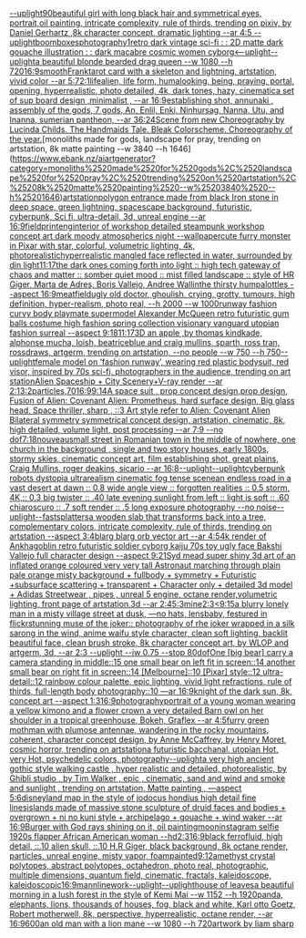[--uplight](https://www.ebank.nz/aiartgenerator?category=--uplight)[90](https://www.ebank.nz/aiartgenerator?category=90)[beautiful girl with long black hair and symmetrical eyes, portrait,oil painting, intricate complexity, rule of thirds, trending on pixiv, by Daniel Gerhartz ,8k character concept, dramatic lighting --ar 4:5 --uplight](https://www.ebank.nz/aiartgenerator?category=beautiful%2520girl%2520with%2520long%2520black%2520hair%2520and%2520symmetrical%2520eyes%2C%2520portrait%2Coil%2520painting%2C%2520intricate%2520complexity%2C%2520rule%2520of%2520thirds%2C%2520trending%2520on%2520pixiv%2C%2520by%2520Daniel%2520Gerhartz%2520%2C8k%2520character%2520concept%2C%2520dramatic%2520lighting%2520--ar%25204%3A5%2520--uplight)[boomboxes](https://www.ebank.nz/aiartgenerator?category=boomboxes)[photography](https://www.ebank.nz/aiartgenerator?category=photography)[1](https://www.ebank.nz/aiartgenerator?category=1)[retro dark vintage sci-fi : : 2D matte dark gouache illustration : : dark macabre cosmic women cyborg](https://www.ebank.nz/aiartgenerator?category=retro%2520dark%2520vintage%2520sci-fi%2520%3A%2520%3A%25202D%2520matte%2520dark%2520gouache%2520illustration%2520%3A%2520%3A%2520dark%2520macabre%2520cosmic%2520women%2520cyborg)[<--uplight](https://www.ebank.nz/aiartgenerator?category=%3C--uplight)[--uplight](https://www.ebank.nz/aiartgenerator?category=--uplight)[a beautiful blonde bearded drag queen --w 1080 --h 720](https://www.ebank.nz/aiartgenerator?category=a%2520beautiful%2520blonde%2520bearded%2520drag%2520queen%2520--w%25201080%2520--h%2520720)[16:9](https://www.ebank.nz/aiartgenerator?category=16%3A9)[smooth](https://www.ebank.nz/aiartgenerator?category=smooth)[Frank](https://www.ebank.nz/aiartgenerator?category=Frank)[tarot card with a skeleton and lightning, artstation, vivid color --ar 5:7](https://www.ebank.nz/aiartgenerator?category=tarot%2520card%2520with%2520a%2520skeleton%2520and%2520lightning%2C%2520artstation%2C%2520vivid%2520color%2520--ar%25205%3A7)[2:1](https://www.ebank.nz/aiartgenerator?category=2%3A1)[life](https://www.ebank.nz/aiartgenerator?category=life)[alien, life form, humalooking, being, praying, portal, opening, hyperrealistic, photo detailed, 4k, dark tones, hazy, cinematic](https://www.ebank.nz/aiartgenerator?category=alien%2C%2520life%2520form%2C%2520humalooking%2C%2520being%2C%2520praying%2C%2520portal%2C%2520opening%2C%2520hyperrealistic%2C%2520photo%2520detailed%2C%25204k%2C%2520dark%2520tones%2C%2520hazy%2C%2520cinematic)[a set of sup board design  ,minimalist , --ar 16:9](https://www.ebank.nz/aiartgenerator?category=a%2520set%2520of%2520sup%2520board%2520design%2520%2520%2Cminimalist%2520%2C%2520--ar%252016%3A9)[establishing shot, annunaki ,  assembly of the gods, 7 gods, An, Enlil, Enki, Ninhursag, Nanna, Utu, and Inanna, sumerian pantheon, --ar 36:24](https://www.ebank.nz/aiartgenerator?category=establishing%2520shot%2C%2520annunaki%2520%2C%2520%2520assembly%2520of%2520the%2520gods%2C%25207%2520gods%2C%2520An%2C%2520Enlil%2C%2520Enki%2C%2520Ninhursag%2C%2520Nanna%2C%2520Utu%2C%2520and%2520Inanna%2C%2520sumerian%2520pantheon%2C%2520--ar%252036%3A24)[Scene from new Choreography by Lucinda Childs. The Handmaids Tale. Bleak Colorscheme. Choreography of the year.](https://www.ebank.nz/aiartgenerator?category=Scene%2520from%2520new%2520Choreography%2520by%2520Lucinda%2520Childs.%2520The%2520Handmaids%2520Tale.%2520Bleak%2520Colorscheme.%2520Choreography%2520of%2520the%2520year.)[monoliths made for gods, landscape for pray, trending on artstation, 8k matte painting --w 3840 --h 1646](https://www.ebank.nz/aiartgenerator?category=monoliths%2520made%2520for%2520gods%2C%2520landscape%2520for%2520pray%2C%2520trending%2520on%2520artstation%2C%25208k%2520matte%2520painting%2520--w%25203840%2520--h%25201646)[artstation](https://www.ebank.nz/aiartgenerator?category=artstation)[polygon entrance made from black Iron stone in deep space, green lightning, spacescape background, futuristic, cyberpunk, Sci fi, ultra-detail, 3d, unreal engine --ar 16:9](https://www.ebank.nz/aiartgenerator?category=polygon%2520entrance%2520made%2520from%2520black%2520Iron%2520stone%2520in%2520deep%2520space%2C%2520green%2520lightning%2C%2520spacescape%2520background%2C%2520futuristic%2C%2520cyberpunk%2C%2520Sci%2520fi%2C%2520ultra-detail%2C%25203d%2C%2520unreal%2520engine%2520--ar%252016%3A9)[field](https://www.ebank.nz/aiartgenerator?category=field)[print](https://www.ebank.nz/aiartgenerator?category=print)[eng](https://www.ebank.nz/aiartgenerator?category=eng)[interior of workshop detailed steampunk workshop concept art dark moody atmospherics night --wallpaper](https://www.ebank.nz/aiartgenerator?category=interior%2520of%2520workshop%2520detailed%2520steampunk%2520workshop%2520concept%2520art%2520dark%2520moody%2520atmospherics%2520night%2520--wallpaper)[cute furry monster in Pixar with star, colorful, volumetric lighting, 4k, photorealistic](https://www.ebank.nz/aiartgenerator?category=cute%2520furry%2520monster%2520in%2520Pixar%2520with%2520star%2C%2520colorful%2C%2520volumetric%2520lighting%2C%25204k%2C%2520photorealistic)[hyperrealistic mangled face reflected in water, surrounded by din light](https://www.ebank.nz/aiartgenerator?category=hyperrealistic%2520mangled%2520face%2520reflected%2520in%2520water%2C%2520surrounded%2520by%2520din%2520light)[11:17](https://www.ebank.nz/aiartgenerator?category=11%3A17)[the dark ones coming forth into light :: high tech gateway of chaos and matter :: somber quiet mood :: mist filled landscape :: style of HR Giger, Marta de Adres, Boris Vallejo,  Andree Wallin](https://www.ebank.nz/aiartgenerator?category=the%2520dark%2520ones%2520coming%2520forth%2520into%2520light%2520%3A%3A%2520high%2520tech%2520gateway%2520of%2520chaos%2520and%2520matter%2520%3A%3A%2520somber%2520quiet%2520mood%2520%3A%3A%2520mist%2520filled%2520landscape%2520%3A%3A%2520style%2520of%2520HR%2520Giger%2C%2520Marta%2520de%2520Adres%2C%2520Boris%2520Vallejo%2C%2520%2520Andree%2520Wallin)[the thirsty humpalottles --aspect 16:9](https://www.ebank.nz/aiartgenerator?category=the%2520thirsty%2520humpalottles%2520--aspect%252016%3A9)[meat](https://www.ebank.nz/aiartgenerator?category=meat)[field](https://www.ebank.nz/aiartgenerator?category=field)[ugly old doctor, ghoulish, crying, grotty, tumours, high definition, hyper-realism, photo real, --h 2000 --w 1000](https://www.ebank.nz/aiartgenerator?category=ugly%2520old%2520doctor%2C%2520ghoulish%2C%2520crying%2C%2520grotty%2C%2520tumours%2C%2520high%2520definition%2C%2520hyper-realism%2C%2520photo%2520real%2C%2520--h%25202000%2520--w%25201000)[runway fashion curvy body playmate supermodel Alexander McQueen retro futuristic gum balls costume high fashion spring collection visionary vanguard utopian fashion surreal --aspect 9:18](https://www.ebank.nz/aiartgenerator?category=runway%2520fashion%2520curvy%2520body%2520playmate%2520supermodel%2520Alexander%2520McQueen%2520retro%2520futuristic%2520gum%2520balls%2520costume%2520high%2520fashion%2520spring%2520collection%2520visionary%2520vanguard%2520utopian%2520fashion%2520surreal%2520--aspect%25209%3A18)[11:17](https://www.ebank.nz/aiartgenerator?category=11%3A17)[3D an apple ,by thomas kindkade, alphonse mucha, loish, beatriceblue and craig mullins, sparth, ross tran, rossdraws, artgerm, trending on artstation, --no people --w 750 --h 750](https://www.ebank.nz/aiartgenerator?category=3D%2520an%2520apple%2520%2Cby%2520thomas%2520kindkade%2C%2520alphonse%2520mucha%2C%2520loish%2C%2520beatriceblue%2520and%2520craig%2520mullins%2C%2520sparth%2C%2520ross%2520tran%2C%2520rossdraws%2C%2520artgerm%2C%2520trending%2520on%2520artstation%2C%2520--no%2520people%2520--w%2520750%2520--h%2520750)[--uplight](https://www.ebank.nz/aiartgenerator?category=--uplight)[female model on ‘fashion runway’, wearing red plastic bodysuit, red visor, inspired by 70s sci-fi, photographers in the audience, trending on art station](https://www.ebank.nz/aiartgenerator?category=female%2520model%2520on%2520%E2%80%98fashion%2520runway%E2%80%99%2C%2520wearing%2520red%2520plastic%2520bodysuit%2C%2520red%2520visor%2C%2520inspired%2520by%252070s%2520sci-fi%2C%2520photographers%2520in%2520the%2520audience%2C%2520trending%2520on%2520art%2520station)[Alien Spaceship + City Scenery+V-ray render --ar 2:1](https://www.ebank.nz/aiartgenerator?category=Alien%2520Spaceship%2520%2B%2520City%2520Scenery%2BV-ray%2520render%2520--ar%25202%3A1)[3:2](https://www.ebank.nz/aiartgenerator?category=3%3A2)[particles,](https://www.ebank.nz/aiartgenerator?category=particles%2C)[70](https://www.ebank.nz/aiartgenerator?category=70)[16:9](https://www.ebank.nz/aiartgenerator?category=16%3A9)[9:14](https://www.ebank.nz/aiartgenerator?category=9%3A14)[A space suit ,  prop concept design,prop design,  Fusion of  Alien: Covenant Alien: Prometheus,  hard surface design, Big glass head,   Space thriller, sharp , ::3  Art style refer to Alien: Covenant Alien   Bilateral symmetry       symmetrical   concept design,  artstation, cinematic,  8k, high detailed,  volume light,  post processing    --ar 7:9   --no dof](https://www.ebank.nz/aiartgenerator?category=A%2520space%2520suit%2520%2C%2520%2520prop%2520concept%2520design%2Cprop%2520design%2C%2520%2520Fusion%2520of%2520%2520Alien%3A%2520Covenant%2520Alien%3A%2520Prometheus%2C%2520%2520hard%2520surface%2520design%2C%2520Big%2520glass%2520head%2C%2520%2520%2520Space%2520thriller%2C%2520sharp%2520%2C%2520%3A%3A3%2520%2520Art%2520style%2520refer%2520to%2520Alien%3A%2520Covenant%2520Alien%2520%2520%2520Bilateral%2520symmetry%2520%2520%2520%2520%2520%2520%2520symmetrical%2520%2520%2520concept%2520design%2C%2520%2520artstation%2C%2520cinematic%2C%2520%25208k%2C%2520high%2520detailed%2C%2520%2520volume%2520light%2C%2520%2520post%2520processing%2520%2520%2520%2520--ar%25207%3A9%2520%2520%2520--no%2520dof)[7:18](https://www.ebank.nz/aiartgenerator?category=7%3A18)[nouveau](https://www.ebank.nz/aiartgenerator?category=nouveau)[small street in Romanian town in the middle of nowhere, one church in the background , single and two story houses, early 1800s, stormy skies, cinematic concept art, film establishing shot, great plains, Craig Mullins, roger deakins, sicario --ar 16:8](https://www.ebank.nz/aiartgenerator?category=small%2520street%2520in%2520Romanian%2520town%2520in%2520the%2520middle%2520of%2520nowhere%2C%2520one%2520church%2520in%2520the%2520background%2520%2C%2520single%2520and%2520two%2520story%2520houses%2C%2520early%25201800s%2C%2520stormy%2520skies%2C%2520cinematic%2520concept%2520art%2C%2520film%2520establishing%2520shot%2C%2520great%2520plains%2C%2520Craig%2520Mullins%2C%2520roger%2520deakins%2C%2520sicario%2520--ar%252016%3A8)[--uplight](https://www.ebank.nz/aiartgenerator?category=--uplight)[--uplight](https://www.ebank.nz/aiartgenerator?category=--uplight)[cyberpunk robots dystopia ultrarealism cinematic fog tense scene](https://www.ebank.nz/aiartgenerator?category=cyberpunk%2520robots%2520dystopia%2520ultrarealism%2520cinematic%2520fog%2520tense%2520scene)[an endless road in a vast desert at dawn :: 0.8 wide angle view :: forgotten realities :: 0.5 storm, 4K,:: 0.3 big twister :: .40 late evening sunlight from left :: light is soft :: .60 chiaroscuro  :: .7 soft render :: .5 long exposure photography --no noise](https://www.ebank.nz/aiartgenerator?category=an%2520endless%2520road%2520in%2520a%2520vast%2520desert%2520at%2520dawn%2520%3A%3A%25200.8%2520wide%2520angle%2520view%2520%3A%3A%2520forgotten%2520realities%2520%3A%3A%25200.5%2520storm%2C%25204K%2C%3A%3A%25200.3%2520big%2520twister%2520%3A%3A%2520.40%2520late%2520evening%2520sunlight%2520from%2520left%2520%3A%3A%2520light%2520is%2520soft%2520%3A%3A%2520.60%2520chiaroscuro%2520%2520%3A%3A%2520.7%2520soft%2520render%2520%3A%3A%2520.5%2520long%2520exposure%2520photography%2520--no%2520noise)[--uplight](https://www.ebank.nz/aiartgenerator?category=--uplight)[--fast](https://www.ebank.nz/aiartgenerator?category=--fast)[splatters](https://www.ebank.nz/aiartgenerator?category=splatters)[a wooden slab that transforms back into a tree, complementary colors, intricate complexity, rule of thirds, trending on artstation --aspect 3:4](https://www.ebank.nz/aiartgenerator?category=a%2520wooden%2520slab%2520that%2520transforms%2520back%2520into%2520a%2520tree%2C%2520complementary%2520colors%2C%2520intricate%2520complexity%2C%2520rule%2520of%2520thirds%2C%2520trending%2520on%2520artstation%2520--aspect%25203%3A4)[blarg blarg orb vector art --ar 4:5](https://www.ebank.nz/aiartgenerator?category=blarg%2520blarg%2520orb%2520vector%2520art%2520--ar%25204%3A5)[4k render of Ankha](https://www.ebank.nz/aiartgenerator?category=4k%2520render%2520of%2520Ankha)[goblin retro futuristic soldier cyborg kaiju 70s toy ugly face Bakshi Vallejo full character design --aspect 9:21](https://www.ebank.nz/aiartgenerator?category=goblin%2520retro%2520futuristic%2520soldier%2520cyborg%2520kaiju%252070s%2520toy%2520ugly%2520face%2520Bakshi%2520Vallejo%2520full%2520character%2520design%2520--aspect%25209%3A21)[Syd mead super shiny 3d art of an inflated orange coloured very very tall Astronaut marching through plain pale orange misty background + fullbody + symmetry + Futuristic +subsurface scattering + transparent + Character only + detailed 3d model + Adidas Streetwear , pipes , unreal 5 engine, octane render,volumetric lighting, front page of artstation,3d --ar 2:4](https://www.ebank.nz/aiartgenerator?category=Syd%2520mead%2520super%2520shiny%25203d%2520art%2520of%2520an%2520inflated%2520orange%2520coloured%2520very%2520very%2520tall%2520Astronaut%2520marching%2520through%2520plain%2520pale%2520orange%2520misty%2520background%2520%2B%2520fullbody%2520%2B%2520symmetry%2520%2B%2520Futuristic%2520%2Bsubsurface%2520scattering%2520%2B%2520transparent%2520%2B%2520Character%2520only%2520%2B%2520detailed%25203d%2520model%2520%2B%2520Adidas%2520Streetwear%2520%2C%2520pipes%2520%2C%2520unreal%25205%2520engine%2C%2520octane%2520render%2Cvolumetric%2520lighting%2C%2520front%2520page%2520of%2520artstation%2C3d%2520--ar%25202%3A4)[5:3](https://www.ebank.nz/aiartgenerator?category=5%3A3)[mine](https://www.ebank.nz/aiartgenerator?category=mine)[2:3](https://www.ebank.nz/aiartgenerator?category=2%3A3)[<9:15](https://www.ebank.nz/aiartgenerator?category=%3C9%3A15)[a blurry lonely man in a misty village street at dusk, —no hats, lensbaby, festured in flickr](https://www.ebank.nz/aiartgenerator?category=a%2520blurry%2520lonely%2520man%2520in%2520a%2520misty%2520village%2520street%2520at%2520dusk%2C%2520%E2%80%94no%2520hats%2C%2520lensbaby%2C%2520festured%2520in%2520flickr)[stunning muse of the joker:: photography of rhe joker wrapped in a silk sarong in the wind, anime waifu style character, clean soft lighting, backlit beautiful face, clean brush stroke, 8k character concept art, by WLOP and artgerm, 3d, --ar 2:3 --uplight --iw 0.75 --stop 80](https://www.ebank.nz/aiartgenerator?category=stunning%2520muse%2520of%2520the%2520joker%3A%3A%2520photography%2520of%2520rhe%2520joker%2520wrapped%2520in%2520a%2520silk%2520sarong%2520in%2520the%2520wind%2C%2520anime%2520waifu%2520style%2520character%2C%2520clean%2520soft%2520lighting%2C%2520backlit%2520beautiful%2520face%2C%2520clean%2520brush%2520stroke%2C%25208k%2520character%2520concept%2520art%2C%2520by%2520WLOP%2520and%2520artgerm%2C%25203d%2C%2520--ar%25202%3A3%2520--uplight%2520--iw%25200.75%2520--stop%252080)[dof](https://www.ebank.nz/aiartgenerator?category=dof)[One [big bear] carry a camera standing in middle::15 one small bear on left fit in screen::14 another small bear on right fit in screen::14 [Melbourne]::10 [Pixar] style::12 ultra-detail::12 rainbow colour palette, epic lighting, vivid light refractions, rule of thirds, full-length body photography::10 —ar 16:9](https://www.ebank.nz/aiartgenerator?category=One%2520%5Bbig%2520bear%5D%2520carry%2520a%2520camera%2520standing%2520in%2520middle%3A%3A15%2520one%2520small%2520bear%2520on%2520left%2520fit%2520in%2520screen%3A%3A14%2520another%2520small%2520bear%2520on%2520right%2520fit%2520in%2520screen%3A%3A14%2520%5BMelbourne%5D%3A%3A10%2520%5BPixar%5D%2520style%3A%3A12%2520ultra-detail%3A%3A12%2520rainbow%2520colour%2520palette%2C%2520epic%2520lighting%2C%2520vivid%2520light%2520refractions%2C%2520rule%2520of%2520thirds%2C%2520full-length%2520body%2520photography%3A%3A10%2520%E2%80%94ar%252016%3A9)[knight of the dark sun, 8k, concept art --aspect 1:3](https://www.ebank.nz/aiartgenerator?category=knight%2520of%2520the%2520dark%2520sun%2C%25208k%2C%2520concept%2520art%2520--aspect%25201%3A3)[16:9](https://www.ebank.nz/aiartgenerator?category=16%3A9)[photography](https://www.ebank.nz/aiartgenerator?category=photography)[portrait of a young woman wearing a yellow kimono and a flower crown a very detailed Barn owl on her shoulder in a tropical greenhouse, Bokeh, Graflex --ar 4:5](https://www.ebank.nz/aiartgenerator?category=portrait%2520of%2520a%2520young%2520woman%2520wearing%2520a%2520yellow%2520kimono%2520and%2520a%2520flower%2520crown%2520a%2520very%2520detailed%2520Barn%2520owl%2520on%2520her%2520shoulder%2520in%2520a%2520tropical%2520greenhouse%2C%2520Bokeh%2C%2520Graflex%2520--ar%25204%3A5)[furry green mothman with plumose antennae, wandering in the rocky mountains, coherent, character concept design, by Anne McCaffrey, by Henry Moret, cosmic horror, trending on artstation](https://www.ebank.nz/aiartgenerator?category=furry%2520green%2520mothman%2520with%2520plumose%2520antennae%2C%2520wandering%2520in%2520the%2520rocky%2520mountains%2C%2520coherent%2C%2520character%2520concept%2520design%2C%2520by%2520Anne%2520McCaffrey%2C%2520by%2520Henry%2520Moret%2C%2520cosmic%2520horror%2C%2520trending%2520on%2520artstation)[a futuristic bacchanal, utopian Hot, very Hot, psychedelic colors, photography](https://www.ebank.nz/aiartgenerator?category=a%2520futuristic%2520bacchanal%2C%2520utopian%2520Hot%2C%2520very%2520Hot%2C%2520psychedelic%2520colors%2C%2520photography)[--uplight](https://www.ebank.nz/aiartgenerator?category=--uplight)[a very high ancient gothic style walking castle , hyper realistic and detailed, photorealistic, by Ghibli studio , by Tim Walker , epic , cinematic, sand and wind and smoke and sunlight , trending on artstation, Matte painting , —aspect 5:6](https://www.ebank.nz/aiartgenerator?category=a%2520very%2520high%2520ancient%2520gothic%2520style%2520walking%2520castle%2520%2C%2520hyper%2520realistic%2520and%2520detailed%2C%2520photorealistic%2C%2520by%2520Ghibli%2520studio%2520%2C%2520by%2520Tim%2520Walker%2520%2C%2520epic%2520%2C%2520cinematic%2C%2520sand%2520and%2520wind%2520and%2520smoke%2520and%2520sunlight%2520%2C%2520trending%2520on%2520artstation%2C%2520Matte%2520painting%2520%2C%2520%E2%80%94aspect%25205%3A6)[disneyland map in the style of jodocus hondius high detail fine lines](https://www.ebank.nz/aiartgenerator?category=disneyland%2520map%2520in%2520the%2520style%2520of%2520jodocus%2520hondius%2520high%2520detail%2520fine%2520lines)[islands made of massive stone sculpture of druid faces and bodies + overgrown + ni no kuni style + archipelago + gouache + wind waker --ar 16:9](https://www.ebank.nz/aiartgenerator?category=islands%2520made%2520of%2520massive%2520stone%2520sculpture%2520of%2520druid%2520faces%2520and%2520bodies%2520%2B%2520overgrown%2520%2B%2520ni%2520no%2520kuni%2520style%2520%2B%2520archipelago%2520%2B%2520gouache%2520%2B%2520wind%2520waker%2520--ar%252016%3A9)[Burger with God rays shining on it, oil painting](https://www.ebank.nz/aiartgenerator?category=Burger%2520with%2520God%2520rays%2520shining%2520on%2520it%2C%2520oil%2520painting)[moon](https://www.ebank.nz/aiartgenerator?category=moon)[instagram selfie 1920s flapper African American woman --hd](https://www.ebank.nz/aiartgenerator?category=instagram%2520selfie%25201920s%2520flapper%2520African%2520American%2520woman%2520--hd)[2:3](https://www.ebank.nz/aiartgenerator?category=2%3A3)[16:9](https://www.ebank.nz/aiartgenerator?category=16%3A9)[black ferrofluid, high detail, ::.10 alien skull, ::.10 H.R Giger, black background, 8k octane render, particles, unreal engine, misty vapor, foam](https://www.ebank.nz/aiartgenerator?category=black%2520ferrofluid%2C%2520high%2520detail%2C%2520%3A%3A.10%2520alien%2520skull%2C%2520%3A%3A.10%2520H.R%2520Giger%2C%2520black%2520background%2C%25208k%2520octane%2520render%2C%2520particles%2C%2520unreal%2520engine%2C%2520misty%2520vapor%2C%2520foam)[painted](https://www.ebank.nz/aiartgenerator?category=painted)[9:12](https://www.ebank.nz/aiartgenerator?category=9%3A12)[amethyst crystal polytopes, abstract polytopes, octahedron, photo real, photographic, multiple dimensions, quantum field, cinematic, fractals, kaleidoscope, kaleidoscopic](https://www.ebank.nz/aiartgenerator?category=amethyst%2520crystal%2520polytopes%2C%2520abstract%2520polytopes%2C%2520octahedron%2C%2520photo%2520real%2C%2520photographic%2C%2520multiple%2520dimensions%2C%2520quantum%2520field%2C%2520cinematic%2C%2520fractals%2C%2520kaleidoscope%2C%2520kaleidoscopic)[16:9](https://www.ebank.nz/aiartgenerator?category=16%3A9)[mann](https://www.ebank.nz/aiartgenerator?category=mann)[linework](https://www.ebank.nz/aiartgenerator?category=linework)[--uplight](https://www.ebank.nz/aiartgenerator?category=--uplight)[--uplight](https://www.ebank.nz/aiartgenerator?category=--uplight)[house of leaves](https://www.ebank.nz/aiartgenerator?category=house%2520of%2520leaves)[a beautiful morning in a lush forest in the style of Kemi Mai --w 1152 --h 1920](https://www.ebank.nz/aiartgenerator?category=a%2520beautiful%2520morning%2520in%2520a%2520lush%2520forest%2520in%2520the%2520style%2520of%2520Kemi%2520Mai%2520--w%25201152%2520--h%25201920)[panda, elephants, lions, thousands of houses, fog, black and white, Karl otto Goetz, Robert motherwell, 8k, perspective, hyperrealistic, octane render, --ar 16:9](https://www.ebank.nz/aiartgenerator?category=panda%2C%2520elephants%2C%2520lions%2C%2520thousands%2520of%2520houses%2C%2520fog%2C%2520black%2520and%2520white%2C%2520Karl%2520otto%2520Goetz%2C%2520Robert%2520motherwell%2C%25208k%2C%2520perspective%2C%2520hyperrealistic%2C%2520octane%2520render%2C%2520--ar%252016%3A9)[600](https://www.ebank.nz/aiartgenerator?category=600)[an old man with a lion mane --w 1080 --h 720](https://www.ebank.nz/aiartgenerator?category=an%2520old%2520man%2520with%2520a%2520lion%2520mane%2520--w%25201080%2520--h%2520720)[artwork by liam sharp](https://www.ebank.nz/aiartgenerator?category=artwork%2520by%2520liam%2520sharp)